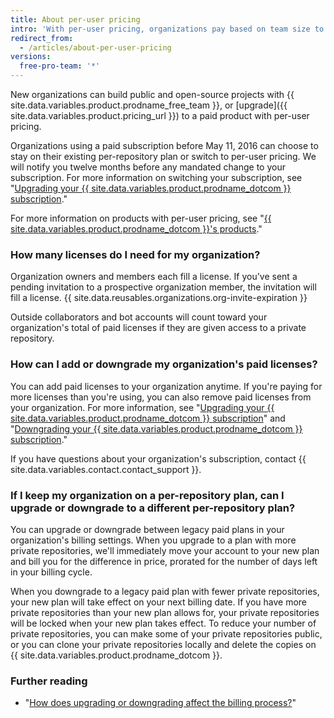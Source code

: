 ```yaml
---
title: About per-user pricing
intro: 'With per-user pricing, organizations pay based on team size to access advanced collaboration and management tools for teams, and optionally, security, compliance, and deployment controls.'
redirect_from:
  - /articles/about-per-user-pricing
versions:
  free-pro-team: '*'
---
```


New organizations can build public and open-source projects with {{ site.data.variables.product.prodname_free_team }}, or [upgrade]({{ site.data.variables.product.pricing_url }}) to a paid product with per-user pricing.

Organizations using a paid subscription before May 11, 2016 can choose to stay on their existing per-repository plan or switch to per-user pricing. We will notify you twelve months before any mandated change to your subscription. For more information on switching your subscription, see "[Upgrading your {{ site.data.variables.product.prodname_dotcom }} subscription](/articles/upgrading-your-github-subscription)."

For more information on products with per-user pricing, see "[{{ site.data.variables.product.prodname_dotcom }}'s products](/articles/githubs-products)."

### How many licenses do I need for my organization?

Organization owners and members each fill a license. If you've sent a pending invitation to a prospective organization member, the invitation will fill a license. {{ site.data.reusables.organizations.org-invite-expiration }}

Outside collaborators and bot accounts will count toward your organization's total of paid licenses if they are given access to a private repository.

### How can I add or downgrade my organization's paid licenses?

You can add paid licenses to your organization anytime. If you're paying for more licenses than you're using, you can also remove paid licenses from your organization. For more information, see "[Upgrading your {{ site.data.variables.product.prodname_dotcom }} subscription](/articles/upgrading-your-github-subscription)" and "[Downgrading your {{ site.data.variables.product.prodname_dotcom }} subscription](/articles/downgrading-your-github-subscription)."

If you have questions about your organization's subscription, contact {{ site.data.variables.contact.contact_support }}.

### If I keep my organization on a per-repository plan, can I upgrade or downgrade to a different per-repository plan?

You can upgrade or downgrade between legacy paid plans in your organization's billing settings. When you upgrade to a plan with more private repositories, we'll immediately move your account to your new plan and bill you for the difference in price, prorated for the number of days left in your billing cycle.

When you downgrade to a legacy paid plan with fewer private repositories, your new plan will take effect on your next billing date. If you have more private repositories than your new plan allows for, your private repositories will be locked when your new plan takes effect. To reduce your number of private repositories, you can make some of your private repositories public, or you can clone your private repositories locally and delete the copies on {{ site.data.variables.product.prodname_dotcom }}.

### Further reading

- "[How does upgrading or downgrading affect the billing process?](/articles/how-does-upgrading-or-downgrading-affect-the-billing-process)"
